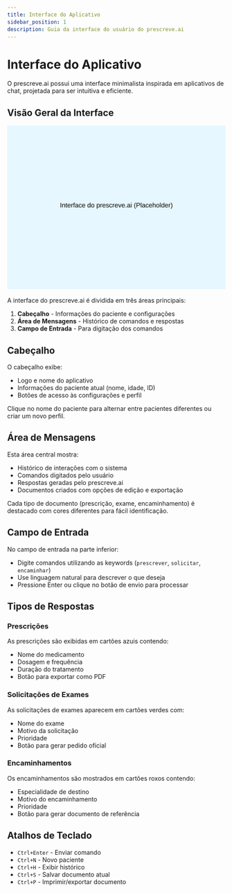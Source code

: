 ```yaml
---
title: Interface do Aplicativo
sidebar_position: 1
description: Guia da interface do usuário do prescreve.ai
---
```


# Interface do Aplicativo

O prescreve.ai possui uma interface minimalista inspirada em aplicativos de chat, projetada para ser intuitiva e eficiente.

## Visão Geral da Interface

![Interface do prescreve.ai](../assets/interface.png)

A interface do prescreve.ai é dividida em três áreas principais:

1. **Cabeçalho** - Informações do paciente e configurações
2. **Área de Mensagens** - Histórico de comandos e respostas
3. **Campo de Entrada** - Para digitação dos comandos

## Cabeçalho

O cabeçalho exibe:
- Logo e nome do aplicativo
- Informações do paciente atual (nome, idade, ID)
- Botões de acesso às configurações e perfil

Clique no nome do paciente para alternar entre pacientes diferentes ou criar um novo perfil.

## Área de Mensagens

Esta área central mostra:
- Histórico de interações com o sistema
- Comandos digitados pelo usuário
- Respostas geradas pelo prescreve.ai
- Documentos criados com opções de edição e exportação

Cada tipo de documento (prescrição, exame, encaminhamento) é destacado com cores diferentes para fácil identificação.

## Campo de Entrada

No campo de entrada na parte inferior:
- Digite comandos utilizando as keywords (`prescrever`, `solicitar`, `encaminhar`)
- Use linguagem natural para descrever o que deseja
- Pressione Enter ou clique no botão de envio para processar

## Tipos de Respostas

### Prescrições
As prescrições são exibidas em cartões azuis contendo:
- Nome do medicamento
- Dosagem e frequência
- Duração do tratamento
- Botão para exportar como PDF

### Solicitações de Exames
As solicitações de exames aparecem em cartões verdes com:
- Nome do exame
- Motivo da solicitação
- Prioridade
- Botão para gerar pedido oficial

### Encaminhamentos
Os encaminhamentos são mostrados em cartões roxos contendo:
- Especialidade de destino
- Motivo do encaminhamento
- Prioridade
- Botão para gerar documento de referência

## Atalhos de Teclado

- `Ctrl+Enter` - Enviar comando
- `Ctrl+N` - Novo paciente
- `Ctrl+H` - Exibir histórico
- `Ctrl+S` - Salvar documento atual
- `Ctrl+P` - Imprimir/exportar documento
